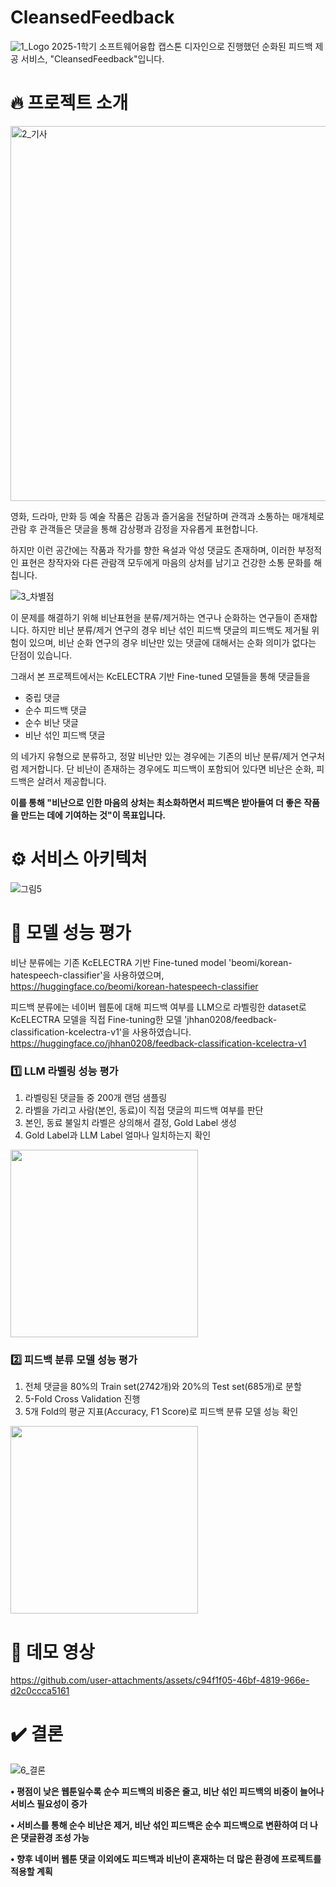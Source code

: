
# CleansedFeedback
![1_Logo](https://github.com/user-attachments/assets/12c328cf-6669-4b9a-8a67-51cfed81faef)
2025-1학기 소프트웨어융합 캡스톤 디자인으로 진행했던 순화된 피드백 제공 서비스, "CleansedFeedback"입니다.

# 🔥 프로젝트 소개

<img src="https://github.com/user-attachments/assets/cb4ad97b-022a-432c-8aa4-c4edb4f3fc2b" alt="2_기사" width="600"/>
  
영화, 드라마, 만화 등 예술 작품은 감동과 즐거움을 전달하며 관객과 소통하는 매개체로 관람 후 관객들은 댓글을 통해 감상평과 감정을 자유롭게 표현합니다.

하지만 이런 공간에는 작품과 작가를 향한 욕설과 악성 댓글도 존재하며, 이러한 부정적인 표현은 창작자와 다른 관람객 모두에게 마음의 상처를 남기고 건강한 소통 문화를 해칩니다.

![3_차별점](https://github.com/user-attachments/assets/1fb7d960-51ee-4ea1-af78-24e744a3af28)

이 문제를 해결하기 위해 비난표현을 분류/제거하는 연구나 순화하는 연구들이 존재합니다. 하지만 비난 분류/제거 연구의 경우 비난 섞인 피드백 댓글의 피드백도 제거될 위험이 있으며, 비난 순화 연구의 경우 비난만 있는 댓글에 대해서는 순화 의미가 없다는 단점이 있습니다.

그래서 본 프로젝트에서는 KcELECTRA 기반 Fine-tuned 모델들을 통해 댓글들을
- 중립 댓글
- 순수 피드백 댓글
- 순수 비난 댓글
- 비난 섞인 피드백 댓글<br>

의 네가지 유형으로 분류하고, 정말 비난만 있는 경우에는 기존의 비난 분류/제거 연구처럼 제거합니다.
단 비난이 존재하는 경우에도 피드백이 포함되어 있다면 비난은 순화, 피드백은 살려서 제공합니다.

<b>
이를 통해 "비난으로 인한 마음의 상처는 최소화하면서 피드백은 받아들여 더 좋은 작품을 만드는 데에 기여하는 것"이 목표입니다.
</b>

# ⚙️ 서비스 아키텍처
![그림5](https://github.com/user-attachments/assets/f2702f0e-9882-4f40-a965-2073b23bd67e)

# 🔎 모델 성능 평가

비난 분류에는 기존 KcELECTRA 기반 Fine-tuned model 'beomi/korean-hatespeech-classifier'을 사용하였으며,<br>
https://huggingface.co/beomi/korean-hatespeech-classifier

피드백 분류에는 네이버 웹툰에 대해 피드백 여부를 LLM으로 라벨링한 dataset로 KcELECTRA 모델을 직접 Fine-tuning한 모델 'jhhan0208/feedback-classification-kcelectra-v1'을 사용하였습니다.<br>
https://huggingface.co/jhhan0208/feedback-classification-kcelectra-v1

### 1️⃣ LLM 라벨링 성능 평가<br>
1. 라벨링된 댓글들 중 200개 랜덤 샘플링<br>
2. 라벨을 가리고 사람(본인, 동료)이 직접 댓글의 피드백 여부를 판단<br>
3. 본인, 동료 불일치 라벨은 상의해서 결정, Gold Label 생성<br>
4. Gold Label과 LLM Label 얼마나 일치하는지 확인<br>

<img src="https://github.com/user-attachments/assets/35d801d6-649d-45be-9baa-07d9c947402b" width="300"/>

### 2️⃣ 피드백 분류 모델 성능 평가<br>
1. 전체 댓글을 80%의 Train set(2742개)와 20%의 Test set(685개)로 분할<br>
2. 5-Fold Cross Validation 진행<br>
3. 5개 Fold의 평균 지표(Accuracy, F1 Score)로 피드백 분류 모델 성능 확인<br>

<img src="https://github.com/user-attachments/assets/8e5e71ee-5a77-4032-a992-11c94f8a6401" width="300"/>

# 🎥 데모 영상

https://github.com/user-attachments/assets/c94f1f05-46bf-4819-966e-d2c0ccca5161

# ✔️ 결론
![6_결론](https://github.com/user-attachments/assets/a447a849-086b-4e82-bda2-7bda13cf63da)<br>

<b>
<p>• 평점이 낮은 웹툰일수록 순수 피드백의 비중은 줄고, 비난 섞인 피드백의 비중이 늘어나 서비스 필요성이 증가</p>
<p>• 서비스를 통해 순수 비난은 제거, 비난 섞인 피드백은 순수 피드백으로 변환하여 더 나은 댓글환경 조성 가능 </p>
<p>• 향후 네이버 웹툰 댓글 이외에도 피드백과 비난이 혼재하는 더 많은 환경에 프로젝트를 적용할 계획</p>
</b>
